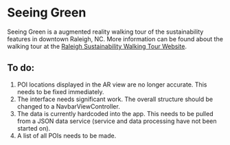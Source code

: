 # Seeing Green
Seeing Green is a augmented reality walking tour of the sustainability features in downtown Raleigh, NC.  More information can be found about the walking tour at the [Raleigh Sustainability Walking Tour Website](http://www.raleighnc.gov/news/content/CorNews/Articles/SustainabilityWalkingTour.html).

## To do:
1. POI locations displayed in the AR view are no longer accurate.  This needs to be fixed immediately.
2. The interface needs significant work.  The overall structure should be changed to a NavbarViewController.
3. The data is currently hardcoded into the app. This needs to be pulled from a JSON data service (service and data processing have not been started on).
4. A list of all POIs needs to be made.